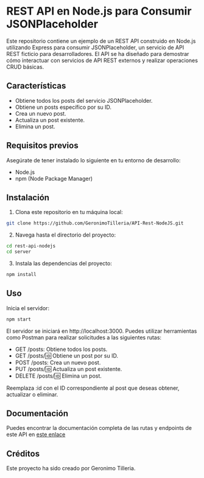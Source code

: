 # REST API en Node.js para Consumir JSONPlaceholder

Este repositorio contiene un ejemplo de un REST API construido en Node.js utilizando Express para consumir JSONPlaceholder, un servicio de API REST ficticio para desarrolladores. El API se ha diseñado para demostrar cómo interactuar con servicios de API REST externos y realizar operaciones CRUD básicas.

## Características

- Obtiene todos los posts del servicio JSONPlaceholder.
- Obtiene un posts específico por su ID.
- Crea un nuevo post.
- Actualiza un post existente.
- Elimina un post.

## Requisitos previos

Asegúrate de tener instalado lo siguiente en tu entorno de desarrollo:

- Node.js
- npm (Node Package Manager)

## Instalación

1. Clona este repositorio en tu máquina local:
```bash
git clone https://github.com/GeronimoTilleria/API-Rest-NodeJS.git
```

2. Navega hasta el directorio del proyecto:
```bash
cd rest-api-nodejs
cd server
```

3. Instala las dependencias del proyecto:
```bash
npm install
```

## Uso
Inicia el servidor:
```bash
npm start
```
El servidor se iniciará en http://localhost:3000. Puedes utilizar herramientas como Postman para realizar solicitudes a las siguientes rutas:
* GET /posts: Obtiene todos los posts.
* GET /posts/:id: Obtiene un post por su ID.
* POST /posts: Crea un nuevo post.
* PUT /posts/:id: Actualiza un post existente.
* DELETE /posts/:id: Elimina un post.

Reemplaza :id con el ID correspondiente al post que deseas obtener, actualizar o eliminar.


## Documentación
Puedes encontrar la documentación completa de las rutas y endpoints de este API en [este enlace](https://documenter.getpostman.com/view/24494985/2s93z6e4MA)

## Créditos
Este proyecto ha sido creado por Geronimo Tilleria.